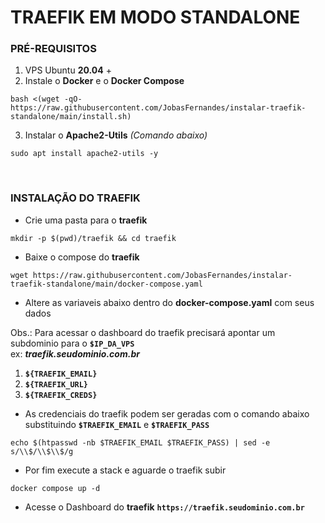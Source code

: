 # TRAEFIK EM MODO STANDALONE

### PRÉ-REQUISITOS

1. VPS Ubuntu **20.04** +
2. Instale o **Docker** e o **Docker Compose**
```shell
bash <(wget -qO- https://raw.githubusercontent.com/JobasFernandes/instalar-traefik-standalone/main/install.sh)
```
3. Instalar o **Apache2-Utils** _(Comando abaixo)_
```shell
sudo apt install apache2-utils -y
```
</BR>

### INSTALAÇÃO DO TRAEFIK

- Crie uma pasta para o **traefik**
```shell
mkdir -p $(pwd)/traefik && cd traefik
```
- Baixe o compose do **traefik**
```shell
wget https://raw.githubusercontent.com/JobasFernandes/instalar-traefik-standalone/main/docker-compose.yaml
```
- Altere as variaveis abaixo dentro do **docker-compose.yaml** com seus dados</BR>

Obs.: Para acessar o dashboard do traefik precisará apontar um subdominio para o **`$IP_DA_VPS`**</BR>
ex: **_traefik.seudominio.com.br_**

1. **`${TRAEFIK_EMAIL}`**
2. **`${TRAEFIK_URL}`**
3. **`${TRAEFIK_CREDS}`**
- As credenciais do traefik podem ser geradas com o comando abaixo substituindo **`$TRAEFIK_EMAIL`** e **`$TRAEFIK_PASS`**
```shell
echo $(htpasswd -nb $TRAEFIK_EMAIL $TRAEFIK_PASS) | sed -e s/\\$/\\$\\$/g
```
- Por fim execute a stack e aguarde o traefik subir
```shell
docker compose up -d
```
- Acesse o Dashboard do **traefik** **`https://traefik.seudominio.com.br`**
